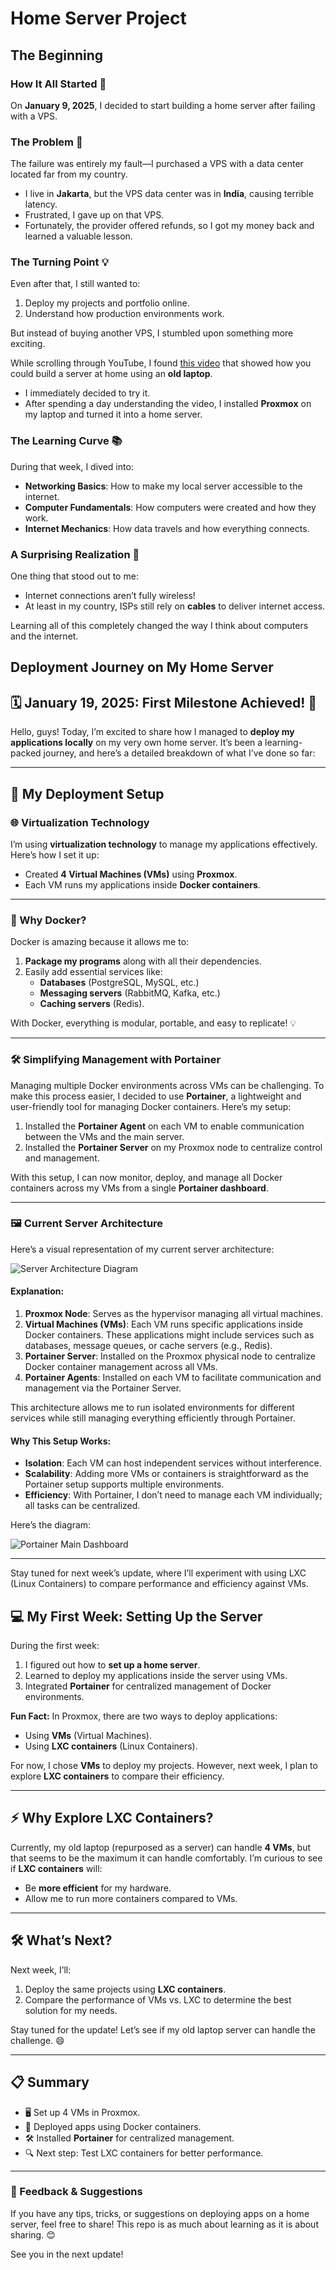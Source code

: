 # Home Server Project

## The Beginning

### How It All Started 🚀  

On **January 9, 2025**, I decided to start building a home server after failing with a VPS.  

### The Problem 🤦  
The failure was entirely my fault—I purchased a VPS with a data center located far from my country.  
- I live in **Jakarta**, but the VPS data center was in **India**, causing terrible latency.  
- Frustrated, I gave up on that VPS.  
- Fortunately, the provider offered refunds, so I got my money back and learned a valuable lesson.  

### The Turning Point 💡  
Even after that, I still wanted to:  
1. Deploy my projects and portfolio online.  
2. Understand how production environments work.  

But instead of buying another VPS, I stumbled upon something more exciting.  

While scrolling through YouTube, I found [this video](https://www.youtube.com/watch?v=wMSxYOZMl0U&feature=youtu.be) that showed how you could build a server at home using an **old laptop**.  
- I immediately decided to try it.  
- After spending a day understanding the video, I installed **Proxmox** on my laptop and turned it into a home server.  

### The Learning Curve 📚  
During that week, I dived into:  
- **Networking Basics**: How to make my local server accessible to the internet.  
- **Computer Fundamentals**: How computers were created and how they work.  
- **Internet Mechanics**: How data travels and how everything connects.  

### A Surprising Realization 🤔  
One thing that stood out to me:  
- Internet connections aren’t fully wireless!  
- At least in my country, ISPs still rely on **cables** to deliver internet access.  

Learning all of this completely changed the way I think about computers and the internet.  

## Deployment Journey on My Home Server

## 🗓️ January 19, 2025: First Milestone Achieved! 🎉

Hello, guys! Today, I’m excited to share how I managed to **deploy my applications locally** on my very own home server. It’s been a learning-packed journey, and here’s a detailed breakdown of what I’ve done so far:

---

## 🚀 My Deployment Setup

### 🌐 Virtualization Technology
I’m using **virtualization technology** to manage my applications effectively. Here’s how I set it up:
- Created **4 Virtual Machines (VMs)** using **Proxmox**.
- Each VM runs my applications inside **Docker containers**.

---

### 🐳 Why Docker?  
Docker is amazing because it allows me to:
1. **Package my programs** along with all their dependencies.
2. Easily add essential services like:
   - **Databases** (PostgreSQL, MySQL, etc.)
   - **Messaging servers** (RabbitMQ, Kafka, etc.)
   - **Caching servers** (Redis).

With Docker, everything is modular, portable, and easy to replicate! 💡

---
### 🛠️ Simplifying Management with Portainer

Managing multiple Docker environments across VMs can be challenging. To make this process easier, I decided to use **Portainer**, a lightweight and user-friendly tool for managing Docker containers. Here’s my setup:  

1. Installed the **Portainer Agent** on each VM to enable communication between the VMs and the main server.  
2. Installed the **Portainer Server** on my Proxmox node to centralize control and management.  

With this setup, I can now monitor, deploy, and manage all Docker containers across my VMs from a single **Portainer dashboard**.  

---

### 🖼️ Current Server Architecture

Here’s a visual representation of my current server architecture:  

![Server Architecture Diagram](../images/server-architecture-week-1.png)  

#### Explanation:
1. **Proxmox Node**: Serves as the hypervisor managing all virtual machines.  
2. **Virtual Machines (VMs)**: Each VM runs specific applications inside Docker containers. These applications might include services such as databases, message queues, or cache servers (e.g., Redis).  
3. **Portainer Server**: Installed on the Proxmox physical node to centralize Docker container management across all VMs.  
4. **Portainer Agents**: Installed on each VM to facilitate communication and management via the Portainer Server.  

This architecture allows me to run isolated environments for different services while still managing everything efficiently through Portainer.  

#### Why This Setup Works:
- **Isolation**: Each VM can host independent services without interference.  
- **Scalability**: Adding more VMs or containers is straightforward as the Portainer setup supports multiple environments.  
- **Efficiency**: With Portainer, I don’t need to manage each VM individually; all tasks can be centralized.  

Here’s the diagram:  

![Portainer Main Dashboard](../images/portainer.png)  

---  
Stay tuned for next week’s update, where I’ll experiment with using LXC (Linux Containers) to compare performance and efficiency against VMs.  


## 💻 My First Week: Setting Up the Server

During the first week:
1. I figured out how to **set up a home server**.
2. Learned to deploy my applications inside the server using VMs.  
3. Integrated **Portainer** for centralized management of Docker environments.

**Fun Fact:** In Proxmox, there are two ways to deploy applications:
- Using **VMs** (Virtual Machines).
- Using **LXC containers** (Linux Containers).

For now, I chose **VMs** to deploy my projects. However, next week, I plan to explore **LXC containers** to compare their efficiency.

---

## ⚡ Why Explore LXC Containers?

Currently, my old laptop (repurposed as a server) can handle **4 VMs**, but that seems to be the maximum it can handle comfortably. I’m curious to see if **LXC containers** will:
- Be **more efficient** for my hardware.
- Allow me to run more containers compared to VMs.

---

## 🛠️ What’s Next?

Next week, I’ll:
1. Deploy the same projects using **LXC containers**.
2. Compare the performance of VMs vs. LXC to determine the best solution for my needs.

Stay tuned for the update! Let’s see if my old laptop server can handle the challenge. 😄

---

## 📋 Summary
- 🖥️ Set up 4 VMs in Proxmox.
- 🐳 Deployed apps using Docker containers.
- 🛠️ Installed **Portainer** for centralized management.
- 🔍 Next step: Test LXC containers for better performance.

---

### 🌟 Feedback & Suggestions
If you have any tips, tricks, or suggestions on deploying apps on a home server, feel free to share! This repo is as much about learning as it is about sharing. 😊

See you in the next update!
